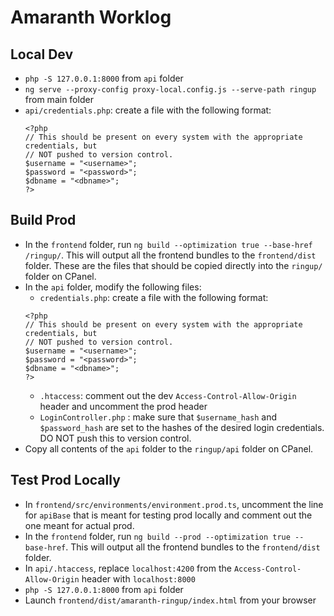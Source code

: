 # Amaranth Worklog

## Local Dev
* `php -S 127.0.0.1:8000` from `api` folder
* `ng serve --proxy-config proxy-local.config.js --serve-path ringup` from main folder
* `api/credentials.php`: create a file with the following format:
    ```
    <?php
    // This should be present on every system with the appropriate credentials, but
    // NOT pushed to version control.
    $username = "<username>";
    $password = "<password>";
    $dbname = "<dbname>";
    ?>
    ```

## Build Prod
* In the `frontend` folder, run `ng build --optimization true --base-href /ringup/`. This will output all the frontend bundles to the `frontend/dist` folder. These are the files that should be copied directly into the `ringup/` folder on CPanel.
* In the `api` folder, modify the following files:
    * `credentials.php`: create a file with the following format:
    ```
    <?php
    // This should be present on every system with the appropriate credentials, but
    // NOT pushed to version control.
    $username = "<username>";
    $password = "<password>";
    $dbname = "<dbname>";
    ?>
    ```
    * `.htaccess`: comment out the dev `Access-Control-Allow-Origin` header and uncomment the prod header
    * `LoginController.php` : make sure that `$username_hash` and `$password_hash` are set to the hashes of the desired login credentials. DO NOT push this to version control.
* Copy all contents of the `api` folder to the `ringup/api` folder on CPanel.

## Test Prod Locally
* In `frontend/src/environments/environment.prod.ts`, uncomment the line for `apiBase` that is meant for testing prod locally and comment out the one meant for actual prod.
* In the `frontend` folder, run `ng build --prod --optimization true --base-href`. This will output all the frontend bundles to the `frontend/dist` folder.
* In `api/.htaccess`, replace `localhost:4200` from the `Access-Control-Allow-Origin` header with `localhost:8000`
* `php -S 127.0.0.1:8000` from `api` folder
* Launch `frontend/dist/amaranth-ringup/index.html` from your browser
